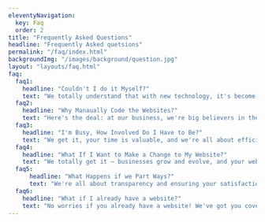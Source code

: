 ```yaml
---
eleventyNavigation:
  key: Faq
  order: 2
title: "Frequently Asked Questions"
headline: "Frequently Asked quetsions"
permalink: "/faq/index.html"
backgroundImg: "/images/background/question.jpg"
layout: "layouts/faq.html"
faq:
  faq1:
    headline: "Couldn't I do it Myself?"
    text: "We totally understand that with new technology, it's become easier for anyone to create a website. But here's the thing: building a successful business-oriented website takes a lot of time and effort. That's where we come in. Our business specializes in handling all aspects of website design and coding, so you don't have to worry about it. Instead, you can focus on the important tasks that drive your business forward. Sure, you might save some money by doing it yourself, but trust us, the time and opportunities you'll lose in the process are not worth it. By relying on our expertise, you can rest assured that your website will be professionally crafted, optimized for success, and delivered to you promptly. It's all about maximizing your productivity and achieving your business goals efficiently. Let us take care of the technical stuff while you focus on what you do best."
  faq2:
    headline: "Why Manaually Code the Websites?"
    text: "Here's the deal: at our business, we're big believers in the power of manual coding when it comes to website development. Why? Because it gives us the ultimate control over every little detail. We're not limited by templates or generic solutions. Instead, we get to roll up our sleeves and create highly customized websites that are tailor-made for our clients. With manual coding, we can optimize performance, make sure everything runs smoothly, and meet industry standards like a pro. We're not just building websites, we're pushing the boundaries of creativity, flexibility, and innovation. The result? Websites that are one-of-a-kind, designed to stand out, and built for success. Trust us, when it comes to creating an online presence that truly represents your business, manual coding is where it's at."
  faq3:
    headline: "I'm Busy, How Involved Do I Have to Be?"
    text: "We get it, your time is valuable, and we're all about efficiency. That's why we do things a bit differently around here. Say goodbye to endless meetings and constant back-and-forth. In our very first meeting, we'll dive deep and gather all the juicy details about your vision and goals. And here's the best part: after that, we're all about email communication. Yep, you heard it right. Shoot us an email, and we'll take it from there. No more scheduling conflicts or time-consuming meetings. We give you the freedom to respond when it works best for you. We're all about making the website creation process smooth and hassle-free, so you can focus on what matters most – running your business like a boss. Let us handle the heavy lifting and bring your vision to life, all while keeping your schedule intact."
  faq4:
    headline: "What If I Want to Make a Change to My Website?"
    text: "We totally get it – businesses grow and evolve, and your website should keep up with those changes. That's why we're all about flexibility. If you need to make modifications to your website, no worries! Just shoot us an email with all the details of what you're envisioning. From there, we'll jump into action and have a collaborative discussion to figure out the best way to bring those changes to life. We want your website to be a true reflection of your evolving business goals, seamlessly integrated and optimized for success. Your satisfaction and success are our top priorities, and we're here to support you every step of the way. So, let's keep that website of yours fresh and up-to-date, making sure it always aligns with your business's exciting journey."
  faq5:
      headline: "What Happens if we Part Ways?"
      text: "We're all about transparency and ensuring your satisfaction every step of the way. We want you to feel empowered to make the best decisions for your business. So, if there ever comes a time when you decide to part ways with us, no hard feelings. We believe in giving you full control and ownership of your digital presence. We'll gladly hand over all the code and assets related to your website, making sure you have everything you need. We're here to support you during the transition, providing all the necessary resources to continue managing your website independently or with a new service provider. Our commitment to your success doesn't end when our working relationship does. We're in this for the long haul and believe in fostering a partnership built on trust and respect. Your business's journey is important to us, and we'll always have your back."
  faq6:
    headline: "What if I already have a website?"
    text: "No worries if you already have a website! We've got you covered. We'll start by auditing your current site to see what's missing or needs improvement. From there, we'll have a chat and explore how we can use your existing website as a foundation for a custom design that suits your needs. Our goal is to enhance your online presence and create a website that truly reflects your business. So, let's collaborate and take your website to the next level!"
---
```

